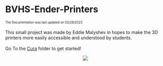 # BVHS-Ender-Printers
<sub><sub>The Documentation was last updated on 03/28/2023</sub></sub>
<br><br>
This small project was made by Eddie Malyshev in hopes to make the 3D printers more easily accessible and understood by students. 
<br><br>
Go To the <a href="https://github.com/EAMalyshev/BVHS-Cura/tree/main/Cura">Cura</a> folder to get started!
<p align="center">
  <img src="https://upload.wikimedia.org/wikipedia/commons/thumb/d/d4/Klipper-logo_svg.svg/512px-Klipper-logo_svg.svg.png" />
</p>

